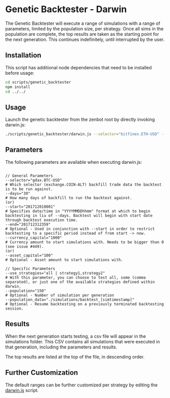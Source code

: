 # Genetic Backtester - Darwin

The Genetic Backtester will execute a range of simulations with a range of parameters, limited by the population size, per strategy. Once all sims in the population are complete, the top results are taken as the starting point for the next generation. This continues indefinitely, until interrupted by the user.

## Installation

This script has additional node dependencies that need to be installed before usage:

```bash
cd scripts/genetic_backtester
npm install
cd ../../
```

## Usage

Launch the genetic backtester from the zenbot root by directly invoking darwin.js:
```bash
./scripts/genetic_backtester/darwin.js --selector="bitfinex.ETH-USD" --days="10" --currency_capital="1000" --use_strategies="all | macd,trend_ema,etc" --population="101" --population_data="simulations/generation_data_[simtimestamp]_gen_[x].json"
```

## Parameters

The following parameters are available when executing darwin.js:
```

// General Parameters
--selector="gdax.BTC-USD"                                                               # Which selector (exchange.COIN-ALT) backfill trade data the backtest is to be run against.
--days="30"                                                                             # How many days of backfill to run the backtest against.
(or)
--start="201712010001"                                                                  # Specifies date/time in "YYYYMMDDhhmm" format at which to begin backtesting in liu of --days. Backtest will begin with start date through backtest execution time.
--end="201712312359"                                                                    # Optional - Used in conjunction with --start in order to restrict backtesting to a specific period instead of from start -> now.
--currency_capital="1000"                                                               # Currency amount to start simulations with. Needs to be bigger than 0 (see issue #449).
(or)
--asset_capital="100"                                                                   # Optional - Asset amount to start simulations with.

// Specific Parameters
--use_strategies="all | strategy1,strategy2"                                            # With this parameter, you can choose to test all, some (comma separated), or just one of the available strategies defined within darwin.
--population="150"                                                                      # Optional - Number of simulation per generation
--population_data="./simulations/backtest_[simtimestamp]"                               # Optional - Resume backtesting on a previously terminated backtesting session.

```

## Results

When the next generation starts testing, a csv file will appear in the simulations folder. This CSV contains all simulations that were executed in that generation, including the parameters and results.

The top results are listed at the top of the file, in descending order.

## Further Customization

The default ranges can be further customized per strategy by editing the [darwin.js](blob/master/scripts/genetic_backtester/darwin.js) script.
